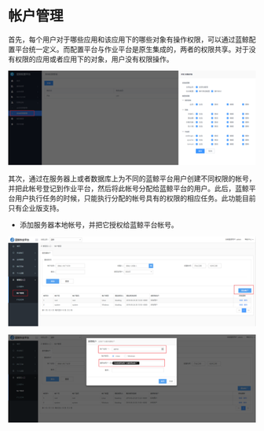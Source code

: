 # 帐户管理

首先，每个用户对于哪些应用和该应用下的哪些对象有操作权限，可以通过蓝鲸配置平台统一定义。而配置平台与作业平台是原生集成的，两者的权限共享。对于没有权限的应用或者应用下的对象，用户没有权限操作。

![系统权限管理](../assets/系统权限管理.png)

其次，通过在服务器上或者数据库上为不同的蓝鲸平台用户创建不同权限的帐号，并把此帐号登记到作业平台，然后将此帐号分配给蓝鲸平台的用户。此后，蓝鲸平台用户执行任务的时候，只能执行分配的帐号具有的权限的相应任务。此功能目前只有企业版支持。

- 添加服务器本地帐号，并把它授权给蓝鲸平台帐号。

![添加用户](../assets/添加用户.png)

![新增用户2](../assets/新增用户2.png)
